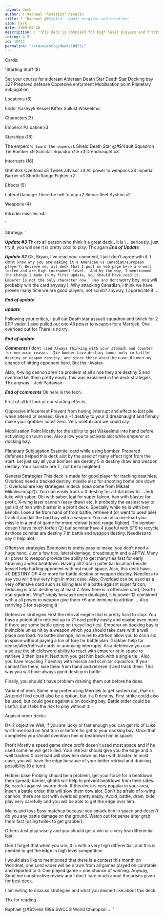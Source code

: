 ```yaml
---
layout: deck
author: ! Raphael "Assassin" Asselin
title: ! "Raphael @#$%elin - Again original and creative"
side: Dark
date: 2000-09-16
description: ! "This deck is composed for high level players and tracking machines. Well played this deck is one of the best post D II deck out there."
rating: 4.5
id: 10455
permalink: "/starwarsccg/deck/10455/"
---
```

Cards: 

'Starting Stuff (8)

Set your course for alderaan
Alderaan
Death Star
Death Star Docking bay 327
Prepared defense
Oppresive enforment
Mobilisation point
Planetary subjugation

Locations (6)

Endor
Kashyyk
Kessel
Kiffex
Sullust
Wakeelmui

Characters(3)

Emperor Palpatine x3

Starships (18)

The emperor`s Sword
The emperor`s Shield
Death Star @#$%ault Squadron
Tie Bomber x9
Scimitar Squadron tie x3
Dreadnaught x3

Interrupts (16)

Ghhhhkk
Overload x3
Twilek advisor x3
All power to weapons x4
Imperial Barrier x3
Shorth Range Fighter x2

Effects (5)

Lateral Damage
There be hell to pay x2
Sienar fleet System x2

Weapons (4)

Intruder missiles x4

'

Strategy: '

***Update #3***
Thx to all person who think it a great deck.. it is ) .. seriously, just try it, you will see it is pretty cool to play. Thx again
***End of Update***

***Update #2***
Ok, Bryan, I’ve read your comment, I just don’t agree with it.  I don`t know why you are making it a American vs Canadian/europeen player?. Believe me, all deck that I post on web page here are well tested and are High tournament level.  And by the way, I mentionned the change I made in my first update, you should have read it.  Emperor is not the only character now.  Hey and don`t worry boy, you will probably win the card anyway ). Why attacking Canadian, I think we have proven many time we are good players, not scrub? anyway, I appreciate it...

***End of update***


***update***

Following your critics, I pull out Death star assualt squadron and twilek for 2 EPP vader.  I also pulled out one All power to weapon for a Merrijek. One overload out for There is no try.

***End of update***

***Comments***
I don`t used Always thinking with your stomach and counter for one main reason.  Tie bomber have destiny bonus only in battle destiny or weapon destiny, and since those aren`t the case, il lower my chance of hitting opponent hard. But thx -Avatar-

Also, X-wing cannon aren`t a problem at all since they are destiny 5 and overload kill them pretty easily, this was explained in the deck strategies,  Thx anyway - Jedi Padawan-

***End of comments***
Ok here is the tech.

First of all let look at our starting effects.

Oppresive infocement Prevent from having interrupt and effect to lost pile when altered or sensed.  Give a +1 destiny to your 3 dreadnaught and finnaly make your grabber ccost zero.	Very useful card we could say.

Mobilisation Point Mostly for the ability to get Wakeelmui into hand before activating on tuurn one.  Also allow you to activate alot while emperor at docking bay.

Planetary Subjugation Essentiel card while using bomber. Prepared defenses helped this deck alot by the used of many effect right from the start.  Let just say all your bomber are destiny 5 in destiny draw and weapon destiny.  Your scimitar are 7 , not be to negleted.

General Strategies This deck is made for good player for tracking destinies.  Overload need a tracked destiny, missile also for shooting home one down ).  Overload are key strategies in deck (idea come from Mikael Mikalivian(sp?)).  You can easily track a 0 destiny for a fatal blow to .. Jedi luke with saber, Obi with saber, leai for super falcon, han with blaster for profit, X-wing laser cannon (easy draw) etc.  It probebly the easiest way to get rid of han with blaster in a profit deck. Specially while he is with ben kenobi.	Lose a tie from hand of from battle, retrieve it (or went to used pile) track it and kill the bad boy with a weapon.  You can also overload your missile in a end of game for more retrival (short range fighter). Tie bomber dosen`t have much forfeit (2) but scimitar have 4 (useful with SFS to recycle it) those scimitar are destiny 7 in battle and weapon destiny.  Needless to say it help alot.

Offensive strategies Beatdown is pretty easy to make, you don’t need a huge hand.  Just a few ties, lateral damage, dreadnaught and a APTW. Many all power to weapon provide the ability to get many ties fast for early fdraining and/or beatdown.  Having all 2 drain potential location beside kessel help hurting opponent with not much space.  Also, this deck have.. 40 DESTINY OF 4 or more for battle destiny or weapon destiny.  Needless to say you will draw very high in most case. Also, Overload can be used as a very offensive card such as killing leai in a battle agaisnt super falcon, reducing is total destiny by at least 2. Now here is a offensive card, Dearth star squdron.	Why? sinply because once deployed, it is power 12 combined with a all power to weapon give them +6 and immune to attrtion. .. Also retriving 3 for deploying it

Defensive strategies First the retrival engine that is pretty hard to stop.  You have a potential to retrieve up to 21 card pretty easily and maybe even more if there are some battle going on (recycling ties).  Emperor on docking bay is invincible unles hit by a weapon which you should take care with a well place overload.  No battle damage, immune to attrtion allow you to drain alo in space without paying a ton of fore for battle plan.  Grabber help for sense/alter/retrival cards or annoying interrupts.	As a defensive you can also use the shield/sword ability to react with emperor or in space to retrieve 3 then lose it.	Next turn you get him back with a single tie .	Also, you have recycling 7 destiny with missile and scimitar squadron.	If you cannot fire them, lose them from hand and retrieve it and track them.  This way you will have always good destiny in battle.

Finally, you should`t have problem draining them out before he does.

Variant of deck
Some may prefer using Merrijek to get system out, that ok.  Asteroid filed could also be a option, but it a 0 destiny. First strike could also be used, but could goes against u on docking bay. Battle order could be useful, but I take the risk to play without it.

Agaisnt orher decks.

D* 2 objective  Well, if you are lucky or fast enough you can get rid of Luke wirth overload on first turn or before he get to your docking bay.  Once that completed you should overdrain him or beatdown him in space.

Profit Mostly a speed game since profit dosen`t used most space and if he used some he will get killed.  Your retrival should give you the edge and a well tracked 0 overload will slow him down on Han with blaster.	In most case, you will have the edge because of your better retrival and draining possibility (9 a turn).

Hidden base Probing should be a problem, get your force for a beatdown then spread, barrier, ghhhk will help to prevent beatdown from their sides.  Be careful against swarm deck. If this deck is very popular in your area, insert a battle order, this will slow them dow alot.  Don`t be afraid of x-wing cannon, there are lost with overload pretty easily. Avoid, battle, drain, hide, play very carefully and you will be able to get the edge over him.

Mains and toys Easy matchup because you smack him in space and dosen’t do you any battle damage on the ground. Watch out for sense alter grab them fast (using twilek to get grabber)

Others Just play wisely and you should get a win or a very low differential lost.

Don`t forget that when you win, it is with a very high differential, and this is needed to get the edge in high level competition.

I would also like to mentionned that there is a contest this month on Worldnet, one Lord vader will be drawn from all games played on cardtable and reported to it.  One played game = one chance of winning.  Anyway, Send me constructive review and I don`t care much about the prises given for best deck.

I am willing to discuss strategies and what you dosne`t like about this deck.

Thx for reading

Raphael @#$%elin
1996 SWCCG World Champion ...
'
